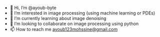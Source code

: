 - 👋 Hi, I’m @ayoub-byte
- 👀 I’m interested in image processing (using machine learning or PDEs)
- 🌱 I’m currently learning about image denoising
- 💞️ I’m looking to collaborate on image processing using python
- 📫 How to reach me ayoub123mohssine@gmail.com

<!---
ayoub-byte/ayoub-byte is a ✨ special ✨ repository because its `README.md` (this file) appears on your GitHub profile.
You can click the Preview link to take a look at your changes.
--->
